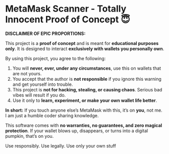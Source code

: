 # MetaMask Scanner - Totally Innocent Proof of Concept 😇

**DISCLAIMER OF EPIC PROPORTIONS:**

This project is a **proof of concept** and is meant for **educational purposes only**. It is designed to interact **exclusively with wallets you personally own**.

By using this project, you agree to the following:

1. You will **never, ever, under any circumstances**, use this on wallets that are not yours.
2. You accept that the author is **not responsible** if you ignore this warning and get yourself into trouble.
3. This project is **not for hacking, stealing, or causing chaos**. Serious bad vibes will result if you do.
4. Use it only to **learn, experiment, or make your own wallet life better**.

**In short:** If you touch anyone else’s MetaMask with this, it’s on **you**, not me. I am just a humble coder sharing knowledge.

This software comes with **no warranties, no guarantees, and zero magical protection**. If your wallet blows up, disappears, or turns into a digital pumpkin, that’s on you.

Use responsibly. Use legally. Use only your own stuff
